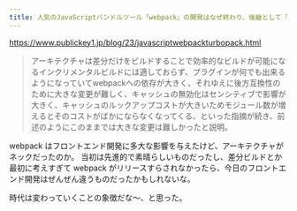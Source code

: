 ```yaml
---
title: 人気のJavaScriptバンドルツール「webpack」の開発はなぜ終わり、後継として「Turbopack」の開発が始まったのか。開発者がその理由を語る － Publickey
---
```


https://www.publickey1.jp/blog/23/javascriptwebpackturbopack.html

> アーキテクチャは差分だけをビルドすることで効率的なビルドが可能になるインクリメンタルビルドには適しておらず、プラグインが何でも出来るようになっていてwebpackへの依存が大きく、それゆえに後方互換性のために大きな変更が難しく、キャッシュの無効化はセンシティブで影響が大きく、キャッシュのルックアップコストが大きいためモジュール数が増えるとそのコストがばかにならなくなってくる、といった指摘が続き、前述のようにこのままでは大きな変更は難しかったと説明。

webpack はフロントエンド開発に多大な影響を与えたけど、アーキテクチャがネックだったのか。
当初は先進的で素晴らしいものだったし、差分ビルドとか最初に考えすぎて webpack がリリースすらされなかったら、今日のフロントエンド開発はぜんぜん違うものだったかもしれないな。

時代は変わっていくことの象徴だな〜、と思った。
